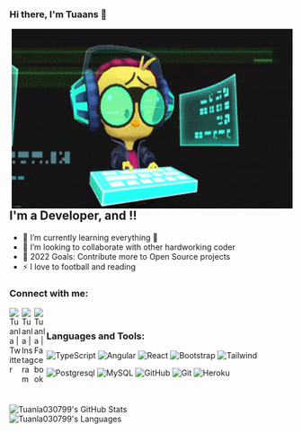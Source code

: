 ### Hi there, I'm Tuaans  👋

<img align="right" alt="GIF" src="https://github.com/Tuanla030799/Tuanla030799/blob/main/200.gif?raw=true" width="500" height="320" />


## I'm a Developer, and !!

- 🌱 I’m currently learning everything 🤣
- 👯 I’m looking to collaborate with other hardworking coder
- 🥅 2022 Goals: Contribute more to Open Source projects
- ⚡  I love to football and reading

### Connect with me:

[<img align="left" alt="Tuanla | Twitter"  width="22px" src="https://cdn.jsdelivr.net/npm/simple-icons@v3/icons/twitter.svg" />][twitter]
[<img align="left" alt="Tuanla | Instagram" width="22px" src="https://cdn.jsdelivr.net/npm/simple-icons@v3/icons/instagram.svg" />][instagram]
[<img align="left" alt="Tuanla | Facebook" width="22px" src="https://cdn.jsdelivr.net/npm/simple-icons@3.13.0/icons/facebook.svg" />][facebook]
<br />

### Languages and Tools:

![TypeScript](https://img.shields.io/badge/-TypeScript-000000?style=flat&logo=typescript)
![Angular](https://img.shields.io/badge/-Angular-000000?style=flat&logo=angular)
![React](https://img.shields.io/badge/-React-000000?style=flat&logo=react)
![Bootstrap](https://img.shields.io/badge/-Bootstrap-000000?style=flat&logo=bootstrap)
![Tailwind](https://img.shields.io/badge/-Tailwind-000000?style=flat&logo=tailwindcss)



![Postgresql](https://img.shields.io/badge/-Postgresql-000000?style=flat&logo=postgresql)
![MySQL](https://img.shields.io/badge/-MySQL-000000?style=flat&logo=MySQL)
![GitHub](https://img.shields.io/badge/-GitHub-000000?style=flat&logo=github&logoColor=FFFFFF)
![Git](https://img.shields.io/badge/-Git-000000?style=flat&logo=git&logoColor=F05032)
![Heroku](https://img.shields.io/badge/-Heroku-000000?style=flat&logo=heroku)

<br />
<br />


<img align="left" alt="Tuanla030799's GitHub Stats" src="https://github-readme-stats.vercel.app/api?username=Tuanla030799&show_icons=true&theme=radical" />
<br/>
<img align="left" alt="Tuanla030799's Languages" src="https://github-readme-stats.vercel.app/api/top-langs/?username=Tuanla030799&theme=radical&hide=html" />


[twitter]: https://twitter.com/
[instagram]: https://www.instagram.com/
[facebook]: https://www.facebook.com/anhtuanlee.nightmares/
